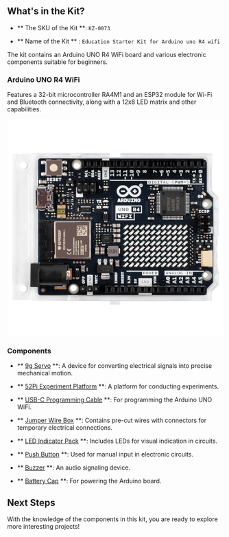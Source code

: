 ## What's in the Kit?

* ** The SKU of the Kit **: `KZ-0073` 

* ** Name of the Kit ** : `Education Starter Kit for Arduino uno R4 wifi`


The kit contains an Arduino UNO R4 WiFi board and various electronic components suitable for beginners.

### Arduino UNO R4 WiFi

Features a 32-bit microcontroller RA4M1 and an ESP32 module for Wi-Fi and Bluetooth connectivity, along with a 12x8 LED matrix and other capabilities.

![arduinoUNOR4WIFI](../imgs/arduino_uno_r4_wifi.png)

### Components

- ** [9g Servo](../md/components/9g_Servos.md) **: A device for converting electrical signals into precise mechanical motion.

- ** [52Pi Experiment Platform](../md/components/52Pi_Experiment_Trays.md) **: A platform for conducting experiments.

- ** [USB-C Programming Cable](../md/components/USB-C.md) **: For programming the Arduino UNO WiFi.

- ** [Jumper Wire Box](../md/components/Jumper_Wire_Organizers.md) **: Contains pre-cut wires with connectors for temporary electrical connections.

- ** [LED Indicator Pack](../md/components/LED_lights.md) **: Includes LEDs for visual indication in circuits.

- ** [Push Button](../md/components/Button.md) **: Used for manual input in electronic circuits.

- ** [Buzzer](../md/components/Buzzers.md) **: An audio signaling device.

- ** [Battery Cap](../md/components/9V_Battery_Clips.md) **: For powering the Arduino board.

## Next Steps

With the knowledge of the components in this kit, you are ready to explore more interesting projects!
